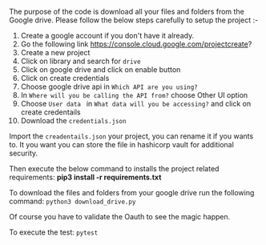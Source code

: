 The purpose of the code is download all your files and folders from the Google drive. Please follow the below steps carefully to setup the project :-
  1. Create a google account if you don't have it already.
  2. Go the following link https://console.cloud.google.com/projectcreate?
  3. Create a new project 
  4. Click on library and search for `drive`
  5. Click on google drive and click on enable button
  6. Click on create credentials
  7. Choose google drive api in `Which API are you using?`
  8. In `Where will you be calling the API from?` choose Other UI option
  9. Choose `User data ` in `What data will you be accessing?` and click on create credentails
  10. Download the `credentials.json`
  
Import the `creadentails.json` your project, you can rename it if you wants to. It you want you can store the file in hashicorp vault for additional security.

Then execute the below command to installs the project related requirements:
    **pip3 install -r requirements.txt**

To download the files and folders from your google drive run the following command:
`python3 download_drive.py`

Of course you have to validate the Oauth to see the magic happen.

To execute the test:
    `pytest` 